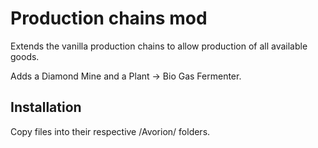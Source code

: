# Production chains mod

Extends the vanilla production chains to allow production of all available goods.

Adds a Diamond Mine and a Plant -> Bio Gas Fermenter.


## Installation
Copy files into their respective /Avorion/ folders.
